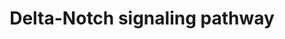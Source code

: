 ---
annotations:
- id: PW:0000204
  parent: signaling pathway
  type: Pathway Ontology
  value: Notch signaling pathway
authors:
- MaintBot
- AlexanderPico
- Christine Chichester
- Eweitz
description: 'There are 4 Notch receptors in humans (Notch 1-4) that bind to a family
  of 5 ligands (Jagged 1 and 2 and Delta-like 1-3). The Notch receptors are expressed
  on the cell surface as heterodimeric proteins and their ligands are also membrane-bound.
  Signaling through the Notch receptors is triggered by ligand-binding that induces
  cleavage of the extracellular domain by an ADAM family metalloprotease followed
  by a cleavage within the transmembrane domain by gamma secretase complex. The second
  cleavage leads to translocation of the cytosolic domain of Notch receptors into
  the nucleus. Notch proteins are important in lineage specification and stem cell
  maintenance. Aberrant Notch signaling has been linked to a number of malignancies
  including leukemias, lymphomas and carcinomas of the breast, skin, lung, cervix
  and kidneys.  Source: NetPath http://www.netpath.org/pathways?path_id=NetPath_3'
last-edited: 2021-05-23
organisms:
- Canis familiaris
redirect_from:
- /index.php/Pathway:WP1180
- /instance/WP1180
- /instance/WP1180_rr117992
revision: r117992
schema-jsonld:
- '@context': https://schema.org/
  '@id': https://wikipathways.github.io/pathways/WP1180.html
  '@type': Dataset
  creator:
    '@type': Organization
    name: WikiPathways
  description: 'There are 4 Notch receptors in humans (Notch 1-4) that bind to a family
    of 5 ligands (Jagged 1 and 2 and Delta-like 1-3). The Notch receptors are expressed
    on the cell surface as heterodimeric proteins and their ligands are also membrane-bound.
    Signaling through the Notch receptors is triggered by ligand-binding that induces
    cleavage of the extracellular domain by an ADAM family metalloprotease followed
    by a cleavage within the transmembrane domain by gamma secretase complex. The
    second cleavage leads to translocation of the cytosolic domain of Notch receptors
    into the nucleus. Notch proteins are important in lineage specification and stem
    cell maintenance. Aberrant Notch signaling has been linked to a number of malignancies
    including leukemias, lymphomas and carcinomas of the breast, skin, lung, cervix
    and kidneys.  Source: NetPath http://www.netpath.org/pathways?path_id=NetPath_3'
  keywords:
  - ADAM10
  - ADAM17
  - AKT1
  - APH1A
  - APH1B
  - APP
  - ASCL1
  - CDK2
  - CNTF
  - CNTFR
  - CNTN1
  - CUL1
  - DLL4
  - EGF
  - EGFR
  - FBXW7
  - FHL1
  - FURIN
  - GATA1
  - GSK3B
  - HES5
  - HES6
  - HEY1
  - ITCH
  - JAG1
  - JAK2
  - JUN
  - KAT2B
  - LCK
  - LEF1
  - LOC475035
  - LOC475083
  - LOC478804
  - LOC487309
  - LOC490882
  - MAML1
  - MAML2
  - MAML3
  - MAPK1
  - MAPK3
  - MEF2C
  - MFNG
  - NCOR1
  - NCOR2
  - NCSTN
  - NFKBIA
  - NOTCH1
  - NOTCH2
  - NOTCH3
  - NOTCH4
  - NUMB
  - NUMBL
  - PIK3R1
  - PIK3R2
  - POFUT1
  - PSEN1
  - PSEN2
  - PSENEN
  - RBPJ
  - RBX1
  - RELA
  - RING1
  - SAP30
  - SIN3A
  - SKP1
  - SKP2
  - SMAD1
  - SMAD3
  - SMAD4
  - SNW1
  - STAT3
  - TCF3
  - TLE1
  - TP53
  - WDR12
  - YY1
  license: CC0
  name: Delta-Notch signaling pathway
seo: CreativeWork
title: Delta-Notch signaling pathway
wpid: WP1180
---
